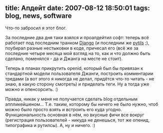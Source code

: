title: Апдейт
date: 2007-08-12 18:50:01
tags: blog, news, software
----


Что-то забросил я этот блог.

За последние два дня таки взялся и проапдейтил софт: теперь всё работает под последним транком <a href="http://djangoproject.net">Django</a> (и последним же <a href="http://www.pyobject.ru/projects/pytils">pytils</a> ;), поубирал разные нестыковки в коде, причесал его (всё же за последние четыре месяца мой взгляд на то, как и что должно быть сделано, поменялся - да и Джанга на месте не стоит).

Теперь в планах прикрутить openid, который был бы привязан к стандартной модели пользователя Джанги, построить комментарии тредами (а вот этого я никогда не делал, придётся что-то читать - не знаю, в какую сторону смотреть) и приделать теги. Ну а тогда уже можно и опенсорсить. :)

Правда, никак у меня не получается сделать blog отдельным аппликейшеном... Т.е. таким, которому бы ничего не было нужно, чтоб можно было просто взять и встроить его куда угодно. Функциональность основная в нём, но вкусные фичи все вокруг (регистрация пользователей - никуда не денешься, тот же опенид, типографика и рутилсы). А, ну и ничего. :)
